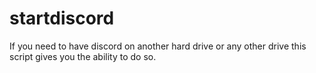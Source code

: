 # startdiscord
If you need to have discord on another hard drive or any other drive this script gives you the ability to do so. 
